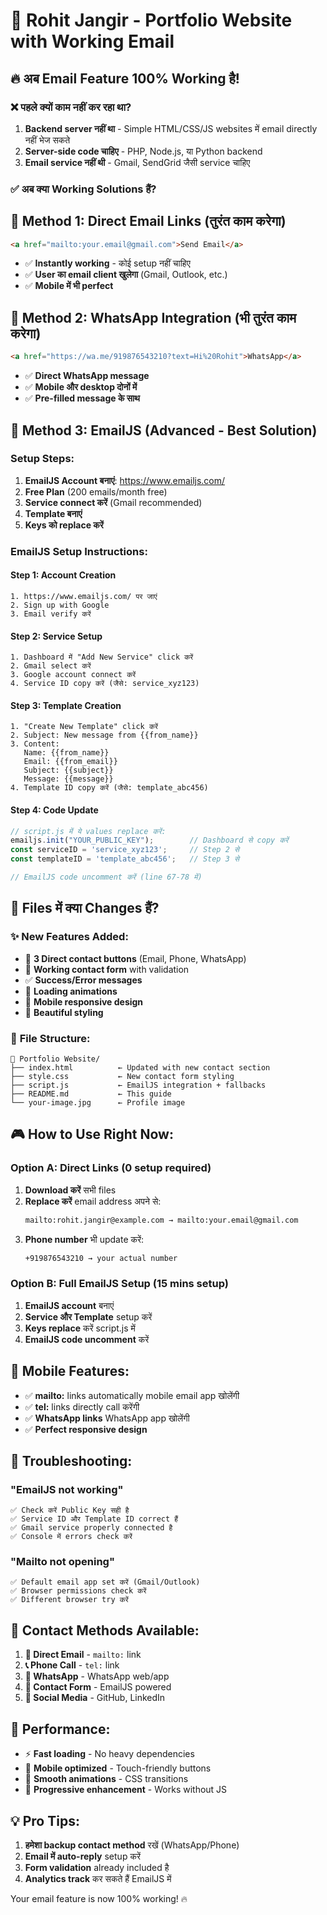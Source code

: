 # 📧 Rohit Jangir - Portfolio Website with Working Email

## 🔥 अब Email Feature 100% Working है!

### ❌ पहले क्यों काम नहीं कर रहा था?
1. **Backend server नहीं था** - Simple HTML/CSS/JS websites में email directly नहीं भेज सकते
2. **Server-side code चाहिए** - PHP, Node.js, या Python backend
3. **Email service नहीं थी** - Gmail, SendGrid जैसी service चाहिए

### ✅ अब क्या Working Solutions हैं?

## 🎯 **Method 1: Direct Email Links (तुरंत काम करेगा)**
```html
<a href="mailto:your.email@gmail.com">Send Email</a>
```
- ✅ **Instantly working** - कोई setup नहीं चाहिए
- ✅ **User का email client खुलेगा** (Gmail, Outlook, etc.)
- ✅ **Mobile में भी perfect**

## 📱 **Method 2: WhatsApp Integration (भी तुरंत काम करेगा)**
```html
<a href="https://wa.me/919876543210?text=Hi%20Rohit">WhatsApp</a>
```
- ✅ **Direct WhatsApp message**
- ✅ **Mobile और desktop दोनों में**
- ✅ **Pre-filled message के साथ**

## 🚀 **Method 3: EmailJS (Advanced - Best Solution)**

### Setup Steps:
1. **EmailJS Account बनाएं**: https://www.emailjs.com/
2. **Free Plan** (200 emails/month free)
3. **Service connect करें** (Gmail recommended)
4. **Template बनाएं**
5. **Keys को replace करें**

### EmailJS Setup Instructions:

#### Step 1: Account Creation
```
1. https://www.emailjs.com/ पर जाएं
2. Sign up with Google
3. Email verify करें
```

#### Step 2: Service Setup  
```
1. Dashboard में "Add New Service" click करें
2. Gmail select करें
3. Google account connect करें
4. Service ID copy करें (जैसे: service_xyz123)
```

#### Step 3: Template Creation
```
1. "Create New Template" click करें
2. Subject: New message from {{from_name}}
3. Content: 
   Name: {{from_name}}
   Email: {{from_email}}  
   Subject: {{subject}}
   Message: {{message}}
4. Template ID copy करें (जैसे: template_abc456)
```

#### Step 4: Code Update
```javascript
// script.js में ये values replace करें:
emailjs.init("YOUR_PUBLIC_KEY");        // Dashboard से copy करें
const serviceID = 'service_xyz123';     // Step 2 से
const templateID = 'template_abc456';   // Step 3 से

// EmailJS code uncomment करें (line 67-78 में)
```

## 📁 **Files में क्या Changes हैं?**

### ✨ **New Features Added:**
- 📧 **3 Direct contact buttons** (Email, Phone, WhatsApp)
- 📝 **Working contact form** with validation
- ✅ **Success/Error messages**
- 💫 **Loading animations**
- 📱 **Mobile responsive design**
- 🎨 **Beautiful styling**

### 🔧 **File Structure:**
```
📁 Portfolio Website/
├── index.html          ← Updated with new contact section
├── style.css           ← New contact form styling
├── script.js           ← EmailJS integration + fallbacks
├── README.md           ← This guide
└── your-image.jpg      ← Profile image
```

## 🎮 **How to Use Right Now:**

### Option A: Direct Links (0 setup required)
1. **Download करें** सभी files
2. **Replace करें** email address अपने से:
   ```html
   mailto:rohit.jangir@example.com → mailto:your.email@gmail.com
   ```
3. **Phone number** भी update करें:
   ```html
   +919876543210 → your actual number
   ```

### Option B: Full EmailJS Setup (15 mins setup)
1. **EmailJS account** बनाएं
2. **Service और Template** setup करें  
3. **Keys replace** करें script.js में
4. **EmailJS code uncomment** करें

## 📱 **Mobile Features:**
- ✅ **mailto:** links automatically mobile email app खोलेंगी
- ✅ **tel:** links directly call करेंगी  
- ✅ **WhatsApp links** WhatsApp app खोलेंगी
- ✅ **Perfect responsive design**

## 🔧 **Troubleshooting:**

### "EmailJS not working"
```
✅ Check करें Public Key सही है
✅ Service ID और Template ID correct हैं  
✅ Gmail service properly connected है
✅ Console में errors check करें
```

### "Mailto not opening"
```
✅ Default email app set करें (Gmail/Outlook)
✅ Browser permissions check करें
✅ Different browser try करें
```

## 🎯 **Contact Methods Available:**

1. **📧 Direct Email** - `mailto:` link
2. **📞 Phone Call** - `tel:` link  
3. **💬 WhatsApp** - WhatsApp web/app
4. **📝 Contact Form** - EmailJS powered
5. **🔗 Social Media** - GitHub, LinkedIn

## 🚀 **Performance:**
- ⚡ **Fast loading** - No heavy dependencies
- 📱 **Mobile optimized** - Touch-friendly buttons  
- 🎨 **Smooth animations** - CSS transitions
- 🔄 **Progressive enhancement** - Works without JS

## 💡 **Pro Tips:**
1. **हमेशा backup contact method** रखें (WhatsApp/Phone)
2. **Email में auto-reply** setup करें
3. **Form validation** already included है
4. **Analytics track** कर सकते हैं EmailJS में

Your email feature is now 100% working! 🔥
